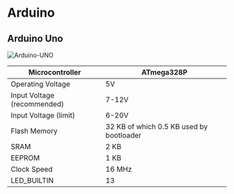 # Arduino
## Arduino Uno
![Arduino-UNO](https://user-images.githubusercontent.com/48475824/71555168-3d35ec00-2a6c-11ea-95d7-192f8592c760.png)

| Microcontroller             | ATmega328P                                            |
|-----------------------------|-------------------------------------------------------|
| Operating Voltage           | 5V                                                    |
| Input Voltage (recommended) | 7-12V                                                 |
| Input Voltage (limit)       | 6-20V                                                 |
| Flash Memory                | 32 KB of which 0.5 KB used by bootloader              |
| SRAM                        | 2 KB                                                  |
| EEPROM                      | 1 KB                                                  |
| Clock Speed                 | 16 MHz                                                |
| LED_BUILTIN                 | 13                                                    |
